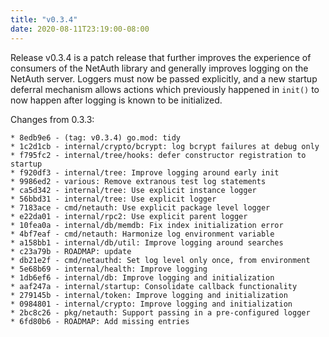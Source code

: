 ```yaml
---
title: "v0.3.4"
date: 2020-08-11T23:19:00-08:00
---
```


Release v0.3.4 is a patch release that further improves the experience
of consumers of the NetAuth library and generally improves logging on
the NetAuth server.  Loggers must now be passed explicitly, and a new
startup deferral mechanism allows actions which previously happened in
`init()` to now happen after logging is known to be initialized.

Changes from 0.3.3:

```text
* 8edb9e6 - (tag: v0.3.4) go.mod: tidy
* 1c2d1cb - internal/crypto/bcrypt: log bcrypt failures at debug only
* f795fc2 - internal/tree/hooks: defer constructor registration to startup
* f920df3 - internal/tree: Improve logging around early init
* 9986ed2 - various: Remove extranous test log statements
* ca5d342 - internal/tree: Use explicit instance logger
* 56bbd31 - internal/tree: Use explicit logger
* 7183ace - cmd/netauth: Use explicit package level logger
* e22da01 - internal/rpc2: Use explicit parent logger
* 10fea0a - internal/db/memdb: Fix index initialization error
* 4bf7eaf - cmd/netauth: Harmonize log environment variable
* a158bb1 - internal/db/util: Improve logging around searches
* c23a79b - ROADMAP: update
* db21e2f - cmd/netauthd: Set log level only once, from environment
* 5e68b69 - internal/health: Improve logging
* 1db6ef6 - internal/db: Improve logging and initialization
* aaf247a - internal/startup: Consolidate callback functionality
* 279145b - internal/token: Improve logging and initialization
* 0984801 - internal/crypto: Improve logging and initialization
* 2bc8c26 - pkg/netauth: Support passing in a pre-configured logger
* 6fd80b6 - ROADMAP: Add missing entries
```
